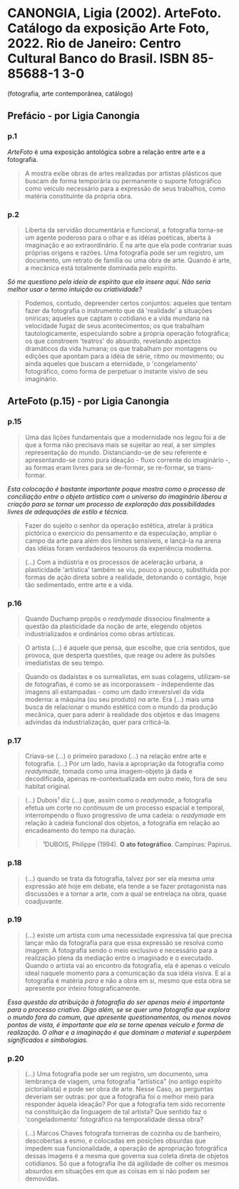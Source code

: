 # CANONGIA, Ligia (2002). **ArteFoto**. Catálogo da exposição Arte Foto, 2022. Rio de Janeiro: Centro Cultural Banco do Brasil. ISBN 85-85688-1 3-0  
(fotografia, arte contemporânea, catálogo)

## Prefácio - por Ligia Canongia

### p.1  

*ArteFoto* é uma exposição antológica sobre a relação entre arte e a fotografia.

> A mostra exibe obras de artes realizadas por artistas plásticos que buscam de forma temporária ou permanente o suporte fotográfico como veículo necessário para a expressão de seus trabalhos, como matéria constituinte da própria obra.

### p.2  

> Liberta da servidão documentária e funcional, a fotografia torna-se um agente poderoso para o olhar e as idéias poéticas, aberta à imaginação e ao extraordinário. É na arte que ela pode contrariar suas próprias origens e razões. Uma fotografia pode ser um registro, um documento, um retrato de família ou uma obra de arte. Quando é arte, a mecânica está totalmente dominada pelo espírito.  

 *Só me questiono pela ideia de espírito que ela insere aqui. Não seria melhor usar o termo intuição ou criatividade?*  

> Podemos, contudo, depreender certos conjuntos: aqueles que tentam fazer da fotografia o instrumento que dá 'realidade' a situações oníricas; aqueles que captam o cotidiano e a vida mundana na velocidade fugaz de seus acontecimentos; os que trabalham tautologicamente, especulando sobre a própria operação fotográfica; os que constroem 'teatros' do absurdo, revelando aspectos dramáticos da vida humana; os que trabalham por montagens ou edições que apontam para a idéia de série, ritmo ou movimento; ou ainda aqueles que buscam a eternidade, o 'congelamento' fotográfico, como forma de perpetuar o instante visivo de seu imaginário.  

## ArteFoto (p.15) - por Ligia Canongia

### p.15  

> Uma das lições fundamentais que a modernidade nos legou foi a de que a forma não precisava mais se sujeitar ao real, a ser simples representação do mundo. Distanciando-se de seu referente e apresentando-se como pura ideação - fluxo corrente do imaginário -, as formas eram livres para se de-formar, se re-formar, se trans-formar.  

*Esta colocação é bastante importante poque mostra como o processo de conciliação entre o objeto artístico com o universo do imaginário liberou a criação para se tornar um processo de exploração das possibilidades livres de adequações de estilo e técnica.*  
  
> Fazer do sujeito o senhor da operação estética, atrelar à prática pictórica o exercício do pensamento e da especulação, ampliar o campo da arte para além dos limites sensíveis, e lançá-la na arena das idéias foram verdadeiros tesouros da experiência moderna.  

> (...) Com a indústria e os processos de aceleração urbana, a plasticidade 'artística' também se viu, pouco a pouco, substituída por formas de ação direta sobre a realidade, detonando o contágio, hoje tão sedimentado, entre arte e a vida.  

### p.16  

> Quando Duchamp propôs o *readymade* dissociou finalmente a questão da plasticidade da noção de arte, elegendo objetos industrializados e ordinários como obras artísticas.  

> O artista (...) é aquele que pensa, que escolhe, que cria sentidos, que provoca, que desperta questões, que reage ou adere às pulsões imediatistas de seu tempo.  

> Quando os dadaístas e os surrealistas, em suas colagens, utilizam-se de fotografias, é como se as incorporassem - independente das imagens ali estampadas - como um dado irreversível da vida moderna: a máquina (ou seu produto) *na* arte. Era (...) mais uma busca de relacionar o mundo estético com o mundo da produção mecânica, quer para aderir à realidade dos objetos e das imagens advindas da industrialização, quer para criticá-la.  

### p.17  

> Criava-se (...) o primeiro paradoxo (...) na relação entre arte e fotografia. (...) Por um lado, havia a apropriação da fotografia como *readymade*, tomada como uma imagem-objeto já dada e decodificada, apenas re-contextualizada em outro meio, fora de seu habitat original.  

> (...) Dubois¹ diz (...) que, assim como o *readymade*, a fotografia efetua um corte no *continuum* de um processo espacial e temporal, interrompendo o fluxo progressivo de uma cadeia: o *readymade* em relação à cadeia funcional dos objetos, a fotografia em relação ao encadeamento do tempo na duração.  
>> ¹DUBOIS, Philippe (1994). **O ato fotográfico**. Campinas: Papirus.  

### p.18  

> (...) quando se trata da fotografia, talvez por ser ela mesma uma expressão até hoje em debate, ela tende a se fazer protagonista nas discussões e a tornar a arte, com a qual se entrelaça na obra, quase coadjuvante.  

### p.19  

> (...) existe um artista com uma necessidade expressiva tal que precisa lançar mão da fotografia para que essa expressão se resolva como imagem. A fotografia sendo o meio exclusivo e necessário para a realização plena da mediação entre o imaginado e o executado. Quando o artista vai ao encontro da fotografia, ela é apenas o veículo ideal naquele momento para a comunicação da sua idéia visiva. E aí a fotografia é matéria *para* e não a obra em si, mesmo que esta obra se apresente por inteiro fotograficamente.  

*Essa questão da atribuição à fotografia do ser apenas meio é importante para o processo criativo. Digo além, se se quer uma fotografia que explora o mundo fora do comum, que apresente questionamentos, ou menos novos pontos de vista, é importante que ela se torne apenas veículo e forma de realização. O olhar e a imaginação é que dominam o material e superpõem significados e simbologias.*  

### p.20  

> (...) Uma fotografia pode ser um registro, um documento, uma lembrança de viagem, uma fotografia "artística" (no antigo espírito pictorialista) e pode ser obra de arte. Nesse Caso, as perguntas deveriam ser outras: por que a fotografia foi o melhor meio para responder àquela ideação? Por que a fotografia tem sido recorrente na constituição da linguagem de tal artista? Que sentido faz o 'congeladomento' fotográfico na temporalidade dessa obra?  

> (...) Marcos Chaves fotografa torneiras de cozinha ou de banheiro, descobertas a esmo, e colocadas em posições obsurdas que impedem sua funcionalidade, a operação de apropriação fotográfica dessas imagens é a mesma que governa sua coleta direta de objetos cotidianos. Só que a fotografia lhe dá agilidade de colher os mesmos absurdos em situações em que as coisas em si não podem ser demovidas.  
